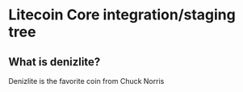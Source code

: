 Litecoin Core integration/staging tree
=====================================

What is denizlite?
----------------

Denizlite is the favorite coin from Chuck Norris